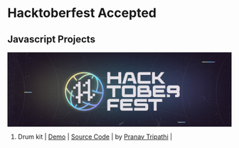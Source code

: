 # Hacktoberfest Accepted
## Javascript Projects

<img src="/assets/banner.jpg" align="center" />

1. Drum kit | [Demo](https://prnvtripathi.github.io/drum-kit/) | [Source Code](/projects/javascript/Drum-Set) | by [Pranav Tripathi](https://github.com/prnvtripathi) |
